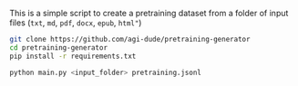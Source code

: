 This is a simple script to create a pretraining dataset from a folder of input files (`txt`, `md`, `pdf`, `docx`, `epub`, `html"`)

```bash
git clone https://github.com/agi-dude/pretraining-generator
cd pretraining-generator
pip install -r requirements.txt

python main.py <input_folder> pretraining.jsonl
```